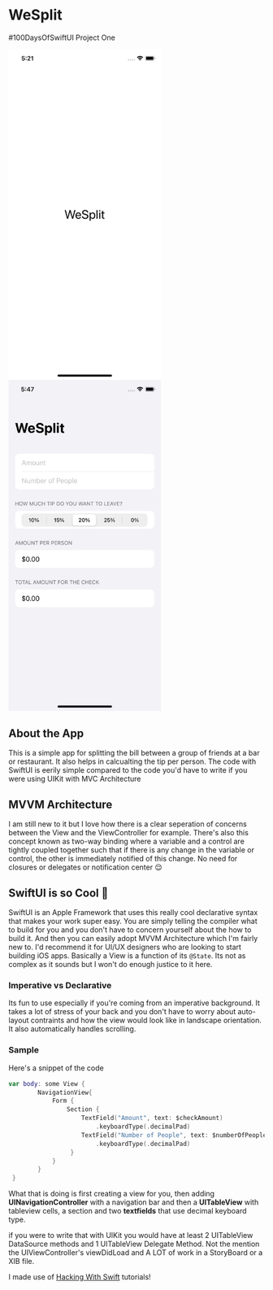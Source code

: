 # WeSplit
#100DaysOfSwiftUI Project One 

<img align="left" src="https://github.com/1Soyebo/WeSplit/blob/master/images/image1.png" width="300"/>
<img src="https://github.com/1Soyebo/WeSplit/blob/master/images/image2.png" width="300"/>


## About the App
This is a simple app for splitting the bill between a group of friends at a bar or restaurant. It also helps in calcualting the tip per person.
The code with SwiftUI is eerily simple compared to the code you'd have to write if you were using UIKit with MVC Architecture

## MVVM Architecture
I am still new to it but I love how there is a clear seperation of concerns between the View and the ViewController for example. There's also this concept known as two-way binding where a variable and a control are tightly coupled together such that if there is any change in the variable or control, the other is immediately notified of this change. No need for closures or delegates or notification center 😌

## SwiftUI is so Cool 🤩
SwiftUI is an Apple Framework that uses this really cool declarative syntax that makes your work super easy. You are simply telling the compiler what to build for you and you don't have to concern yourself about the how to build it. And then you can easily adopt MVVM Architecture which I'm fairly new to. 
I'd recommend it for UI/UX designers who are looking to start building iOS apps. 
Basically a View is a function of its `@State`. Its not as complex as it sounds but I won't do enough justice to it here.

### Imperative vs Declarative
Its fun to use especially if you're coming from an imperative background. It takes a lot of stress of your back and you don't have to worry about auto-layout contraints and how the view would look like in landscape orientation. It also automatically handles scrolling. 


### Sample
Here's a snippet of the code
```swift
var body: some View {
        NavigationView{
            Form {
                Section {
                    TextField("Amount", text: $checkAmount)
                        .keyboardType(.decimalPad)
                    TextField("Number of People", text: $numberOfPeople)
                        .keyboardType(.decimalPad)
                 }
            }
        }
 }

```
What that is doing is first creating a view for you, then adding **UINavigationController** with a navigation bar and then a **UITableView** with tableview cells, a section and two **textfields** that use decimal keyboard type.

if you were to write that with UIKit you would have at least 2 UITableView DataSource methods and 1 UITableView Delegate Method. Not the mention the UIViewController's viewDidLoad and A LOT of work in a StoryBoard or a XIB file.

I made use of [Hacking With Swift](https://www.hackingwithswift.com/100/swiftui) tutorials!

